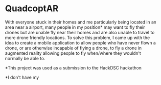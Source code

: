 # QuadcoptAR

With everyone stuck in their homes and me particularly being located in an area near a airport, many people in my position* may want to fly their drones but are unable fly near their homes and are also unable to travel to more drone friendly locations. To solve this problem, I came up with the idea to create a mobile application to allow people who have never flown a drone, or are otherwise incapable of flying a drone, to fly a drone in augmented reality allowing people to fly when/where they wouldn't normally be able to.

*This project was used as a submission to the HackDSC hackathon
 
*I don't have my 
